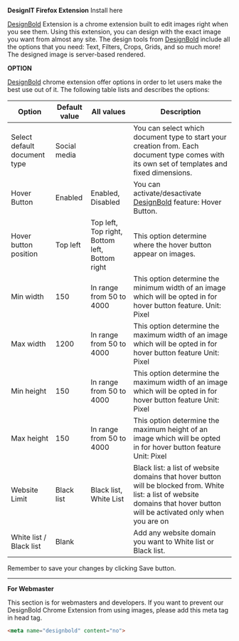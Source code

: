 **DesignIT Firefox Extension** Install here 

[DesignBold](https://designbold.com) Extension is a chrome extension built to edit images right when you see them. Using this extension, you can design with the exact image you want from almost any site. The design tools from [DesignBold](https://designbold.com) include all the options that you need: Text, Filters, Crops, Grids, and so much more! The designed image is server-based rendered.


**OPTION**

[DesignBold](https://designbold.com) chrome extension offer options in order to let users make the best use out of it. 
The following table lists and describes the options:

|  Option | Default value  | All values  | Description  |
| ------------ | ------------ | ------------ | ------------ |
| Select default document type  |  Social media |   | You can select which document type to start your creation from. Each document type comes with its own set of templates and fixed dimensions.  |
| Hover Button  | Enabled  | Enabled, Disabled  | You can activate/desactivate [DesignBold](https://designbold.com) feature: Hover Button. |
| Hover button position  | Top left  | Top left, Top right, Bottom left, Bottom right  | This option determine where the hover button appear on images.  |
| Min width  | 150  | In range from 50 to 4000  | This option determine the minimum width of an image which will be opted in for hover button feature. Unit: Pixel |
| Max width  | 1200  | In range from 50 to 4000  | This option determine the maximum width of an image which will be opted in for hover button feature Unit: Pixel |
|Min height | 150 | In range from 50 to 4000 | This option determine the maximum width of an image which will be opted in for hover button feature Unit: Pixel |
| Max height | 150 | In range from 50 to 4000 | This option determine the maximum height of an image which will be opted in for hover button feature Unit: Pixel |
| Website Limit | Black list | Black list, White List | Black list: a list of website domains that hover button will be blocked from. White list: a list of website domains that hover button will be activated only when you are on |
| White list / Black list | Blank |   | Add any website domain you want to White list or Black list. |

Remember to save your changes by clicking Save button.

-----------------------------------
**For Webmaster**

This section is for webmasters and developers. If you want to prevent our DesignBold Chrome Extension from using images, please add this meta tag in head tag.

```html
<meta name="designbold" content="no">

```
